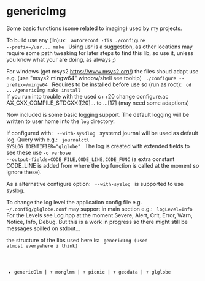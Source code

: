 # genericImg
Some basic functions (some related to imaging) used by my projects.

To build use any (lin)ux:
<code>
autoreconf -fis
./configure --prefix=/usr...
make
</code>
Using usr is a suggestion, as other locations may require some path tweaking
for later steps to find this lib, so use it,
unless you know what your are doing, as always ;)

For windows (get msys2 https://www.msys2.org/) the files shoud adapt use e.g.
(use "msys2 mingw64" window/shell see tooltip)
<code>
  ./configure --prefix=/mingw64
</code>
Requires to be installed before use so (run as root):
<code>
cd .../genericImg
make install
</code>
If you run into trouble with the used c++20 change configure.ac AX_CXX_COMPILE_STDCXX([20]... to ...[17] (may need some adaptions)

Now included is some basic logging support.
The default logging will be written to user home into the <code>log</code> directory.

If configured with:
<code>
--with-sysdlog
</code>
systemd journal will be used as default log.
Query with e.g.:
<code>
journalctl SYSLOG_IDENTIFIER="glglobe"
</code>
The log is created with extended fields to see these use  <code>-o verbose --output-fields=CODE_FILE,CODE_LINE,CODE_FUNC</code>
(a extra constant CODE_LINE is added from where the log function is called at the moment so ignore these).

As a alternative configure option:
<code>
--with-syslog
</code>
is supported to use syslog.

To change the log level the application config file e.g. <code>~/.config/glglobe.conf</code> may support in main section e.g.:
<code>
logLevel=Info
</code>
For the Levels see Log.hpp at the moment Severe, Alert, Crit, Error, Warn, Notice, Info, Debug.
But this is a work in progress so there might still be messages spilled on stdout...

the structure of the libs used here is:
<code>
genericImg (used almost everywhere i think)
+ genericGlm
| + monglmm
| + picnic
| + geodata
|   + glglobe
</code>
